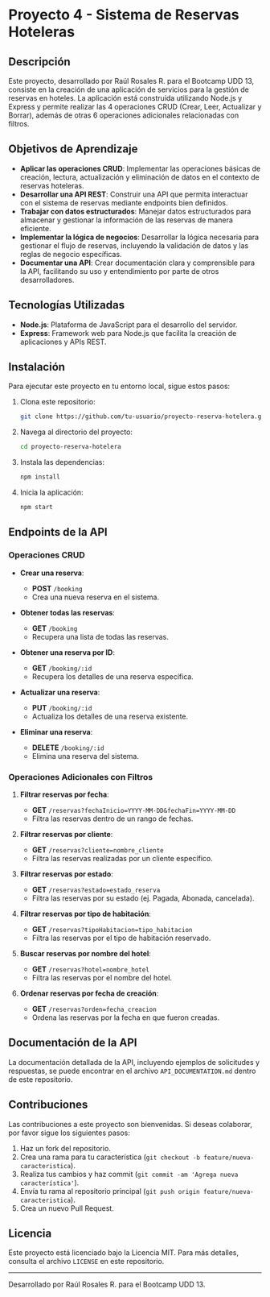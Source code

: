# Proyecto 4 - Sistema de Reservas Hoteleras

## Descripción

Este proyecto, desarrollado por Raúl Rosales R. para el Bootcamp UDD 13, consiste en la creación de una aplicación de servicios para la gestión de reservas en hoteles. La aplicación está construida utilizando Node.js y Express y permite realizar las 4 operaciones CRUD (Crear, Leer, Actualizar y Borrar), además de otras 6 operaciones adicionales relacionadas con filtros.

## Objetivos de Aprendizaje

- **Aplicar las operaciones CRUD**: Implementar las operaciones básicas de creación, lectura, actualización y eliminación de datos en el contexto de reservas hoteleras.
- **Desarrollar una API REST**: Construir una API que permita interactuar con el sistema de reservas mediante endpoints bien definidos.
- **Trabajar con datos estructurados**: Manejar datos estructurados para almacenar y gestionar la información de las reservas de manera eficiente.
- **Implementar la lógica de negocios**: Desarrollar la lógica necesaria para gestionar el flujo de reservas, incluyendo la validación de datos y las reglas de negocio específicas.
- **Documentar una API**: Crear documentación clara y comprensible para la API, facilitando su uso y entendimiento por parte de otros desarrolladores.

## Tecnologías Utilizadas

- **Node.js**: Plataforma de JavaScript para el desarrollo del servidor.
- **Express**: Framework web para Node.js que facilita la creación de aplicaciones y APIs REST.

## Instalación

Para ejecutar este proyecto en tu entorno local, sigue estos pasos:

1. Clona este repositorio:

    ```bash
    git clone https://github.com/tu-usuario/proyecto-reserva-hotelera.git
    ```

2. Navega al directorio del proyecto:

    ```bash
    cd proyecto-reserva-hotelera
    ```

3. Instala las dependencias:

    ```bash
    npm install
    ```

4. Inicia la aplicación:

    ```bash
    npm start
    ```

## Endpoints de la API

### Operaciones CRUD

- **Crear una reserva**: 
    - **POST** `/booking`
    - Crea una nueva reserva en el sistema.
    
- **Obtener todas las reservas**: 
    - **GET** `/booking`
    - Recupera una lista de todas las reservas.
    
- **Obtener una reserva por ID**: 
    - **GET** `/booking/:id`
    - Recupera los detalles de una reserva específica.
    
- **Actualizar una reserva**: 
    - **PUT** `/booking/:id`
    - Actualiza los detalles de una reserva existente.
    
- **Eliminar una reserva**: 
    - **DELETE** `/booking/:id`
    - Elimina una reserva del sistema.

### Operaciones Adicionales con Filtros

1. **Filtrar reservas por fecha**:
    - **GET** `/reservas?fechaInicio=YYYY-MM-DD&fechaFin=YYYY-MM-DD`
    - Filtra las reservas dentro de un rango de fechas.

2. **Filtrar reservas por cliente**:
    - **GET** `/reservas?cliente=nombre_cliente`
    - Filtra las reservas realizadas por un cliente específico.

3. **Filtrar reservas por estado**:
    - **GET** `/reservas?estado=estado_reserva`
    - Filtra las reservas por su estado (ej. Pagada, Abonada, cancelada).

4. **Filtrar reservas por tipo de habitación**:
    - **GET** `/reservas?tipoHabitacion=tipo_habitacion`
    - Filtra las reservas por el tipo de habitación reservado.

5. **Buscar reservas por nombre del hotel**:
    - **GET** `/reservas?hotel=nombre_hotel`
    - Filtra las reservas por el nombre del hotel.

6. **Ordenar reservas por fecha de creación**:
    - **GET** `/reservas?orden=fecha_creacion`
    - Ordena las reservas por la fecha en que fueron creadas.

## Documentación de la API

La documentación detallada de la API, incluyendo ejemplos de solicitudes y respuestas, se puede encontrar en el archivo `API_DOCUMENTATION.md` dentro de este repositorio.

## Contribuciones

Las contribuciones a este proyecto son bienvenidas. Si deseas colaborar, por favor sigue los siguientes pasos:

1. Haz un fork del repositorio.
2. Crea una rama para tu característica (`git checkout -b feature/nueva-caracteristica`).
3. Realiza tus cambios y haz commit (`git commit -am 'Agrega nueva característica'`).
4. Envía tu rama al repositorio principal (`git push origin feature/nueva-caracteristica`).
5. Crea un nuevo Pull Request.

## Licencia

Este proyecto está licenciado bajo la Licencia MIT. Para más detalles, consulta el archivo `LICENSE` en este repositorio.

---

Desarrollado por Raúl Rosales R. para el Bootcamp UDD 13.
